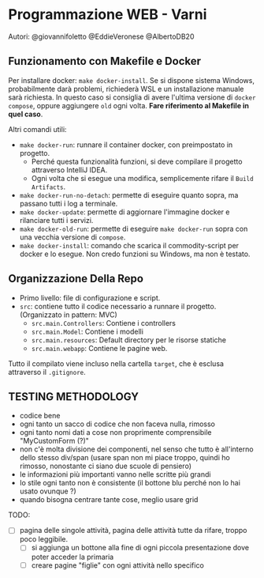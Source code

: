 # Programmazione WEB - Varni

Autori:
@giovannifoletto
@EddieVeronese
@AlbertoDB20

## Funzionamento con Makefile e Docker

Per installare docker: `make docker-install`.
Se si dispone sistema Windows, probabilmente darà problemi, richiederà WSL 
e un installazione manuale sarà richiesta. In questo caso si consiglia di avere
l'ultima versione di `docker compose`, oppure aggiungere `old` ogni volta. 
**Fare riferimento al Makefile in quel caso**.

Altri comandi utili:
- `make docker-run`: runnare il container docker, con preimpostato in progetto.
  - Perché questa funzionalità funzioni, si deve compilare il progetto attraverso IntelliJ IDEA.
  - Ogni volta che si esegue una modifica, semplicemente rifare il `Build Artifacts`.
- `make docker-run-no-detach`: permette di eseguire quanto sopra, ma passano tutti i log a terminale.
- `make docker-update`: permette di aggiornare l'immagine docker e rilanciare tutti i servizi.
- `make docker-old-run`: permette di eseguire `make docker-run` sopra con una vecchia versione di `compose`.
- `make docker-install`: comando che scarica il commodity-script per docker e lo esegue. Non credo funzioni su Windows, 
  ma non è testato.

## Organizzazione Della Repo

- Primo livello: file di configurazione e script.
- `src`: contiene tutto il codice necessario a runnare il progetto. (Organizzato in pattern: MVC)
  - `src.main.Controllers`: Contiene i controllers
  - `src.main.Model`: Contiene i modelli
  - `src.main.resources`: Default directory per le risorse statiche
  - `src.main.webapp`: Contiene le pagine web.

Tutto il compilato viene incluso nella cartella `target`, che è esclusa attraverso il `.gitignore`.

## TESTING METHODOLOGY

- codice bene
- ogni tanto un sacco di codice che non faceva nulla, rimosso
- ogni tanto nomi dati a cose non proprimente comprensibile "MyCustomForm (?)"
- non c'è molta divisione dei componenti, nel senso che tutto è all'interno dello stesso div/span (usare span non mi piace troppo, quindi ho rimosso, nonostante ci siano due scuole di pensiero)
- le informazioni più importanti vanno nelle scritte più grandi
- lo stile ogni tanto non è consistente (il bottone blu perché non lo hai usato ovunque ?)
- quando bisogna centrare tante cose, meglio usare grid

TODO: 

- [ ] pagina delle singole attività, pagina delle attività tutte da rifare, troppo poco leggibile.
  - [ ] si aggiunga un bottone alla fine di ogni piccola presentazione dove poter acceder la primaria
  - [ ] creare pagine "figlie" con ogni attività nello specifico
